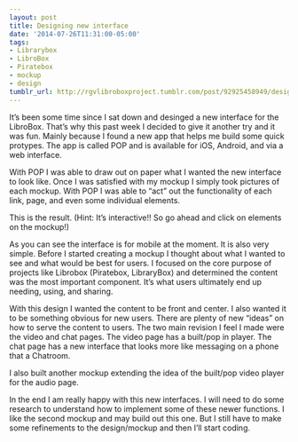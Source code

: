 ```yaml
---
layout: post
title: Designing new interface
date: '2014-07-26T11:31:00-05:00'
tags:
- Librarybox
- LibroBox
- Piratebox
- mockup
- design
tumblr_url: http://rgvlibroboxproject.tumblr.com/post/92925458949/designing-new-interface
---
```

It’s been some time since I sat down and desinged a new interface for the LibroBox. That’s why this past week I decided to give it another try and it was fun. Mainly because I found a new app that helps me build some quick protypes. The app is called POP and is available for iOS, Android, and via a web interface.

With POP I was able to draw out on paper what I wanted the new interface to look like. Once I was satisfied with my mockup I simply took pictures of each mockup. With POP I was able to “act” out the functionality of each link, page, and even some individual elements.

This is the result. (Hint: It’s interactive!! So go ahead and click on elements on the mockup!)



As you can see the interface is for mobile at the moment. It is also very simple. Before I started creating a mockup I thought about what I wanted to see and what would be best for users. I focused on the core purpose of projects like Librobox (Piratebox, LibraryBox) and determined the content was the most important component. It’s what users ultimately end up needing, using, and sharing.

With this design I wanted the content to be front and center. I also wanted it to be something obvious for new users. There are plenty of new “ideas” on how to serve the content to users. The two main revision I feel I made were the video and chat pages. The video page has a built/pop in player. The chat page has a new interface that looks more like messaging on a phone that a Chatroom.

I also built another mockup extending the idea of the built/pop video player for the audio page.



In the end I am really happy with this new interfaces. I will need to do some research to understand how to implement some of these newer functions. I like the second mockup and may build out this one. But I still have to make some refinements to the design/mockup and then I’ll start coding.
